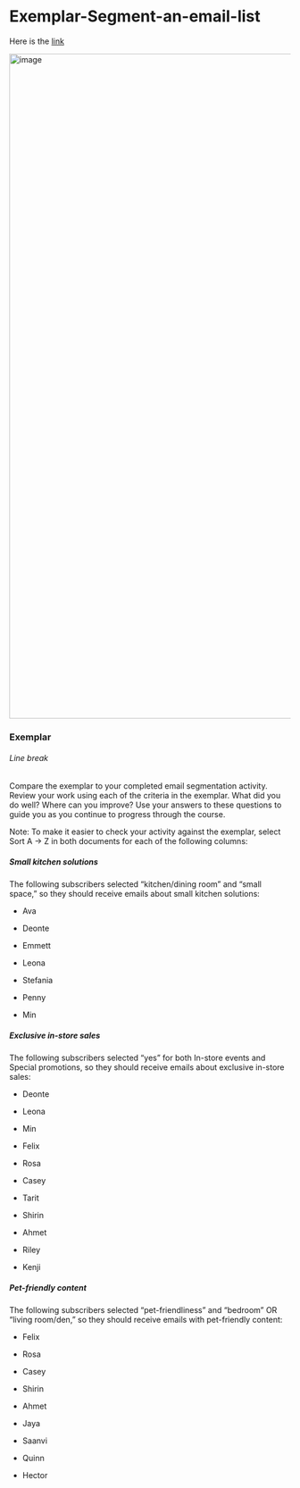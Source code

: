 # Exemplar-Segment-an-email-list


Here is the [link](https://docs.google.com/spreadsheets/d/1u2pBe-VBd90cvlNEueyHp_RWCTt36U1xjQEWP0P7X-E/edit?gid=0#gid=0)

<img width="1191" alt="image" src="https://github.com/user-attachments/assets/2be4843a-4946-4441-a415-2888f7b4d5e7">


### Exemplar

###### Line break
Compare the exemplar to your completed email segmentation activity. Review your work using each of the criteria in the exemplar. What did you do well? Where can you improve? Use your answers to these questions to guide you as you continue to progress through the course. 

Note: To make it easier to check your activity against the exemplar, select Sort A → Z in both documents for each of the following columns:

##### Small kitchen solutions
The following subscribers selected “kitchen/dining room” and “small space,” so they should receive emails about small kitchen solutions:

- Ava

- Deonte

- Emmett

- Leona

- Stefania

- Penny

- Min

##### Exclusive in-store sales
The following subscribers selected  “yes” for both In-store events and Special promotions, so they should receive emails about exclusive in-store sales:

- Deonte

- Leona

- Min

- Felix

- Rosa

- Casey

- Tarit

- Shirin

- Ahmet

- Riley

- Kenji

##### Pet-friendly content
The following subscribers selected  “pet-friendliness” and “bedroom” OR “living room/den,”  so they should receive emails with pet-friendly content:

- Felix

- Rosa

- Casey

- Shirin

- Ahmet

- Jaya

- Saanvi

- Quinn

- Hector

